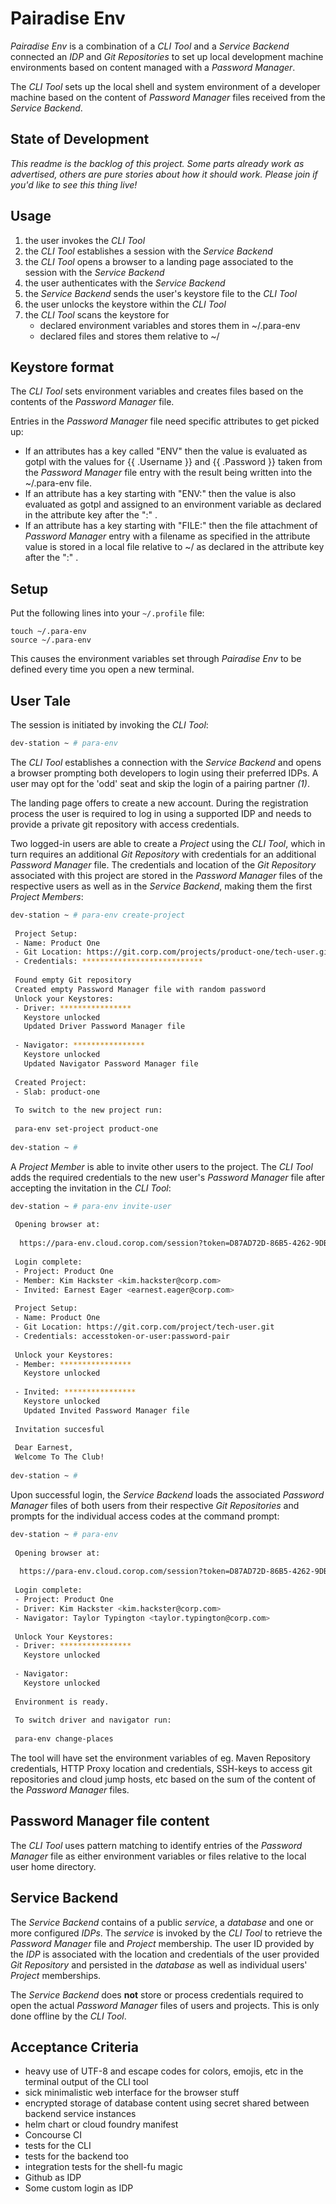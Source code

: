 # Pairadise Env

_Pairadise Env_ is a combination of a _CLI Tool_ and a _Service Backend_ connected an _IDP_ and _Git Repositories_ to
set up local development machine environments based on content managed with a _Password Manager_.

The _CLI Tool_ sets up the local shell and system environment of a developer machine based on the content of _Password
Manager_ files received from the _Service Backend_. 

## State of Development
_This readme is the backlog of this project. Some parts already work as advertised, others are pure stories about how it
should work. Please join if you'd like to see this thing live!_

## Usage

1. the user invokes the _CLI Tool_
1. the _CLI Tool_ establishes a session with the _Service Backend_
1. the _CLI Tool_ opens a browser to a landing page associated to the session with the _Service Backend_
1. the user authenticates with the _Service Backend_
1. the _Service Backend_ sends the user's keystore file to the _CLI Tool_
1. the user unlocks the keystore within the _CLI Tool_
1. the _CLI Tool_ scans the keystore for
    - declared environment variables and stores them in ~/.para-env 
    - declared files and stores them relative to ~/

## Keystore format

The _CLI Tool_ sets environment variables and creates files based on the contents of the _Password Manager_ file.

Entries in the _Password Manager_ file need specific attributes to get picked up:

- If an attributes has a key called "ENV" then the value is evaluated as gotpl with the values for {{ .Username }} and
{{ .Password }} taken from the _Password Manager_ file entry with the result being written into the ~/.para-env file.
- If an attribute has a key starting with "ENV:" then the value is also evaluated as gotpl and assigned to an 
environment variable as declared in the attribute key after the ":" .
- If an attribute has a key starting with "FILE:" then the file attachment of _Password Manager_ entry with a filename
as specified in the attribute value is stored in a local file relative to ~/ as declared in the attribute key after the
":" . 

## Setup

Put the following lines into your `~/.profile` file:
```
touch ~/.para-env
source ~/.para-env
```

This causes the environment variables set through _Pairadise Env_ to be defined every time you open a new terminal.

## User Tale

The session is initiated by invoking the _CLI Tool_:

```bash
dev-station ~ # para-env
```

The _CLI Tool_ establishes a connection with the _Service Backend_ and opens a browser prompting both developers to
login using their preferred IDPs. A user may opt for the 'odd' seat and skip the login of a pairing partner _(1)_.

The landing page offers to create a new account. During the registration process the user is required to log in using 
a supported IDP and needs to provide a private git repository with access credentials.

Two logged-in users are able to create a _Project_ using the _CLI Tool_, which in turn requires an additional _Git 
Repository_ with credentials for an additional _Password Manager_ file. The credentials and location of the _Git 
Repository_ associated with this project are stored in the _Password Manager_ files of the respective users as well
as in the _Service Backend_, making them the first _Project Members_:

```bash
dev-station ~ # para-env create-project
 
 Project Setup:
 - Name: Product One
 - Git Location: https://git.corp.com/projects/product-one/tech-user.git
 - Credentials: ***************************
 
 Found empty Git repository
 Created empty Password Manager file with random password
 Unlock your Keystores:
 - Driver: ****************
   Keystore unlocked
   Updated Driver Password Manager file
 
 - Navigator: ****************
   Keystore unlocked
   Updated Navigator Password Manager file
 
 Created Project:
 - Slab: product-one
 
 To switch to the new project run:
 
 para-env set-project product-one
 
dev-station ~ # 
```

A _Project Member_ is able to invite other users to the project. The _CLI Tool_ adds the required credentials to the 
new user's _Password Manager_ file after accepting the invitation in the _CLI Tool_:

```bash
dev-station ~ # para-env invite-user
 
 Opening browser at:
 
  https://para-env.cloud.corop.com/session?token=D87AD72D-86B5-4262-9DB6-E42B225EB98B
 
 Login complete:
 - Project: Product One
 - Member: Kim Hackster <kim.hackster@corp.com>
 - Invited: Earnest Eager <earnest.eager@corp.com>
 
 Project Setup:
 - Name: Product One
 - Git Location: https://git.corp.com/project/tech-user.git
 - Credentials: accesstoken-or-user:password-pair
 
 Unlock your Keystores:
 - Member: ****************
   Keystore unlocked
 
 - Invited: ****************
   Keystore unlocked
   Updated Invited Password Manager file
 
 Invitation succesful
 
 Dear Earnest, 
 Welcome To The Club!
  
dev-station ~ # 

```

Upon successful login, the _Service Backend_ loads the associated _Password Manager_ files of both users from their 
respective _Git Repositories_ and prompts for the individual access codes at the command prompt:

```bash
dev-station ~ # para-env
 
 Opening browser at:
 
  https://para-env.cloud.corop.com/session?token=D87AD72D-86B5-4262-9DB6-E42B225EB98B
 
 Login complete:
 - Project: Product One
 - Driver: Kim Hackster <kim.hackster@corp.com>
 - Navigator: Taylor Typington <taylor.typington@corp.com>
 
 Unlock Your Keystores:
 - Driver: ****************
   Keystore unlocked
 
 - Navigator: 
   Keystore unlocked
 
 Environment is ready.
 
 To switch driver and navigator run:
 
 para-env change-places

```

The tool will have set the environment variables of eg. Maven Repository credentials, HTTP Proxy location and 
credentials, SSH-keys to access git repositories and cloud jump hosts, etc based on the sum of the content of the
_Password Manager_ files.

## Password Manager file content

The _CLI Tool_ uses pattern matching to identify entries of the _Password Manager_ file as either environment variables
or files relative to the local user home directory.

## Service Backend

The _Service Backend_ contains of a public _service_, a _database_ and one or more configured _IDPs_. The _service_
is invoked by the _CLI Tool_ to retrieve the _Password Manager_ file and _Project_ membership. The user ID provided
by the _IDP_ is associated with the location and credentials of the user provided _Git Repository_ and persisted in 
the _database_ as well as individual users' _Project_ memberships.

The _Service Backend_ does **not** store or process credentials required to open the actual _Password Manager_ files 
of users and projects. This is only done offline by the _CLI Tool_.

## Acceptance Criteria

- heavy use of UTF-8 and escape codes for colors, emojis, etc in the terminal output of the CLI tool
- sick minimalistic web interface for the browser stuff
- encrypted storage of database content using secret shared between backend service instances
- helm chart or cloud foundry manifest
- Concourse CI
- tests for the CLI
- tests for the backend too
- integration tests for the shell-fu magic
- Github as IDP
- Some custom login as IDP
